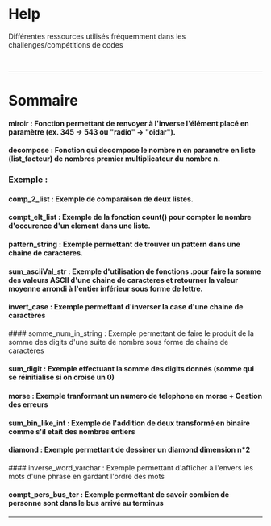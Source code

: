 # Help
Différentes ressources utilisés fréquemment dans les challenges/compétitions de codes

&nbsp;
***
# Sommaire
#### miroir         : Fonction permettant de renvoyer à l'inverse l'élément placé en paramètre (ex. 345 -> 543 ou "radio" -> "oidar").

#### decompose      : Fonction qui decompose le nombre n en parametre en liste (list_facteur) de nombres premier multiplicateur du nombre n.

### Exemple :
#### comp_2_list    : Exemple de comparaison de deux listes.
#### compt_elt_list : Exemple de la fonction count() pour compter le nombre d'occurence d'un element dans une liste.
#### pattern_string : Exemple permettant de trouver un pattern dans une chaine de caracteres.
#### sum_asciiVal_str : Exemple d'utilisation de fonctions .pour faire la somme des valeurs ASCII d'une chaine de caracteres et retourner la valeur moyenne arrondi à l'entier inférieur sous forme de lettre.
#### invert_case : Exemple permettant d'inverser la case d'une chaine de caractères
#### somme_num_in_string : Exemple permettant de faire le produit de la somme des digits d'une suite de nombre sous forme de chaine de caractères
#### sum_digit : Exemple effectuant la somme des digits donnés (somme qui se réinitialise si on croise un 0)
#### morse : Exemple tranformant un numero de telephone en morse + Gestion des erreurs
#### sum_bin_like_int : Exemple de l'addition de deux transformé en binaire comme s'il etait des nombres entiers
#### diamond : Exemple permettant de dessiner un diamond dimension n*2
#### inverse_word_varchar : Exemple permettant d'afficher à l'envers les mots d'une phrase en gardant l'ordre des mots
#### compt_pers_bus_ter : Exemple permettant de savoir combien de personne sont dans le bus arrivé au terminus
***